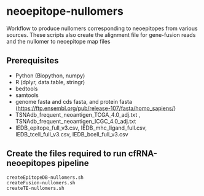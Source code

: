# neoepitope-nullomers
Workflow to produce nullomers corresponding to neoepitopes from various sources. These scripts also create the alignment file for gene-fusion reads and the nullomer to neoepitope map files

## Prerequisites
- Python (Biopython, numpy)
- R (dplyr, data.table, stringr)
- bedtools
- samtools
- genome fasta and cds fasta, and protein fasta (https://ftp.ensembl.org/pub/release-107/fasta/homo_sapiens/)
- TSNAdb_frequent_neoantigen_TCGA_4.0_adj.txt , TSNAdb_frequent_neoantigen_ICGC_4.0_adj.txt
- IEDB_epitope_full_v3.csv, IEDB_mhc_ligand_full.csv, IEDB_tcell_full_v3.csv, IEDB_bcell_full_v3.csv

## Create the files required to run cfRNA-neoepitopes pipeline
 
```
createEpitopeDB-nullomers.sh
createFusion-nullomers.sh
createTE-nullomers.sh
```
